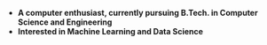 - <b>A computer enthusiast, currently pursuing B.Tech. in Computer Science and Engineering</b>
- <b> Interested in Machine Learning and Data Science